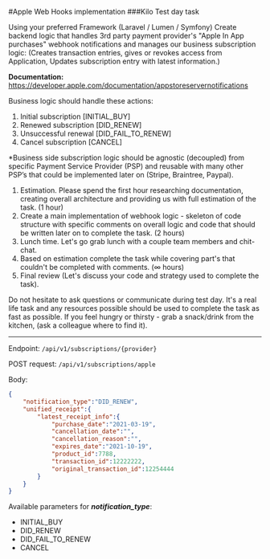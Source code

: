 #Apple Web Hooks implementation
###Kilo Test day task

Using your preferred Framework (Laravel / Lumen / Symfony)
Create backend  logic that handles 3rd party payment provider's "Apple In App purchases" webhook notifications and manages our business subscription logic: (Creates transaction entries, gives or revokes access from Application, Updates subscription entry with latest information.)

**Documentation:**  https://developer.apple.com/documentation/appstoreservernotifications

Business logic should handle these actions:
1. Initial subscription [INITIAL_BUY]
2. Renewed subscription [DID_RENEW]
3. Unsuccessful renewal [DID_FAIL_TO_RENEW]
4. Cancel subscription [CANCEL]

*Business side subscription logic should be agnostic (decoupled) from specific Payment Service Provider (PSP) and reusable with many other PSP’s that could be implemented later on (Stripe, Braintree, Paypal).

1) Estimation. Please spend the first hour researching documentation, creating overall architecture and providing us with full estimation of the task. (1 hour)
2) Create a main implementation of webhook logic - skeleton of code structure with  specific comments on overall logic and code that should be written later on to complete the task. (2 hours)
3) Lunch time. Let's go grab lunch with a couple team members and chit-chat.
4) Based on estimation complete the task while covering part's that couldn't be completed with comments.  (∞ hours)
5) Final review (Let's discuss your code and strategy used to complete the task).

Do not hesitate to ask questions or communicate during test day. It's a real life task and any resources possible should be used to complete the task as fast as possible.
If you feel hungry or thirsty - grab a snack/drink from the kitchen, (ask a colleague where to find it). 


---
Endpoint: `/api/v1/subscriptions/{provider}`

POST request: `/api/v1/subscriptions/apple`

Body:

```json
{
    "notification_type":"DID_RENEW",
    "unified_receipt":{
        "latest_receipt_info":{
            "purchase_date":"2021-03-19",
            "cancellation_date":"",
            "cancellation_reason":"",
            "expires_date":"2021-10-19",
            "product_id":7788,
            "transaction_id":12222222,
            "original_transaction_id":12254444
        }
    }
}
```

Available parameters for _**notification_type**_: 
- INITIAL_BUY
- DID_RENEW
- DID_FAIL_TO_RENEW
- CANCEL



